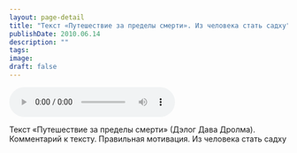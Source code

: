 ```yaml
---
layout: page-detail
title: "Текст «Путешествие за пределы смерти». Из человека стать садху"
publishDate: 2010.06.14
description: ""
tags:
image:
draft: false
---
```


<audio title="2010.06.14 - Текст «Путешествие за пределы смерти». Из человека стать садху.mp3" src="https://filer-api.advayta.org/v1.0/public/files/74157" controls=""></audio>

 Текст «Путешествие за пределы смерти» (Дэлог Дава Дролма).  
 Комментарий к тексту. Правильная мотивация. Из человека стать садху 

  
